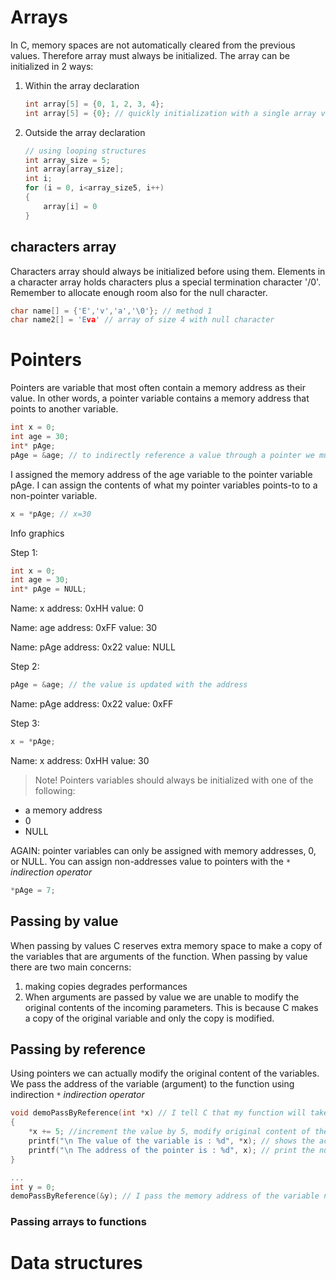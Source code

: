 # Arrays
In C, memory spaces are not automatically cleared from the previous values. Therefore array must always be initialized. 
The array can be initialized in 2 ways:
1. Within the array declaration
    ```c
    int array[5] = {0, 1, 2, 3, 4};
    int array[5] = {0}; // quickly initialization with a single array value
    ```
1. Outside the array declaration
    ```c
    // using looping structures
    int array_size = 5;
    int array[array_size];
    int i;
    for (i = 0, i<array_size5, i++)
    {
        array[i] = 0
    }
    ```
## characters array
Characters array should always be initialized before using them. Elements in a character array holds characters plus  a special termination character '/0'. Remember to allocate enough room also for the null character.
```c
char name[] = {'E','v','a','\0'}; // method 1
char name2[] = 'Eva' // array of size 4 with null character
```
# Pointers
Pointers are variable that most often contain a memory address as their value. In other words, a pointer variable contains a memory address that points to another variable.
```c
int x = 0;
int age = 30;
int* pAge;
pAge = &age; // to indirectly reference a value through a pointer we must assign an address to the pointer
```
I assigned the memory address of the age variable to the pointer variable pAge. 
I can assign the contents of what my pointer variables points-to to a non-pointer variable.
```c
x = *pAge; // x=30
```
Info graphics

Step 1:
```c
int x = 0;
int age = 30;
int* pAge = NULL;
```
Name: x
address: 0xHH
value: 0

Name: age
address: 0xFF
value: 30

Name: pAge
address: 0x22
value: NULL

Step 2:
```c
pAge = &age; // the value is updated with the address
```

Name: pAge
address: 0x22
value: 0xFF

Step 3:
```c
x = *pAge;
```
Name: x
address: 0xHH
value: 30

>Note! Pointers variables should always be initialized with one of the following:
- a memory address
- 0
- NULL

AGAIN: pointer variables can only be assigned with memory addresses, 0, or NULL.
You can assign non-addresses value to pointers with the `*` *indirection operator* 
```c
*pAge = 7;
```
## Passing by value
When passing by values C reserves extra memory space to make a copy of the variables that are arguments of the function. When passing by value there are two main concerns:
1. making copies degrades performances
1. When arguments are passed by value we are unable to modify the original contents of the incoming parameters. This is because C makes a copy of the original variable and only the copy is modified. 

## Passing by reference
Using pointers we can actually modify the original content of the variables. We pass the address of the variable (argument) to the function using indirection `*` *indirection operator*

```c
void demoPassByReference(int *x) // I tell C that my function will take a pointer
{
    *x += 5; //increment the value by 5, modify original content of the variable
    printf("\n The value of the variable is : %d", *x); // shows the actual value incremented by 5
    printf("\n The address of the pointer is : %d", x); // print the numeric representation of the pointer address
}

...
int y = 0;
demoPassByReference(&y); // I pass the memory address of the variable nby placing the unary operator (&)
```
### Passing arrays to functions

# Data structures

